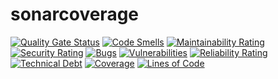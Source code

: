# sonarcoverage
[![Quality Gate Status](https://sonarcloud.io/api/project_badges/measure?project=erenaslandev_sonarcoverage&metric=alert_status)](https://sonarcloud.io/summary/new_code?id=erenaslandev_sonarcoverage)
[![Code Smells](https://sonarcloud.io/api/project_badges/measure?project=erenaslandev_sonarcoverage&metric=code_smells)](https://sonarcloud.io/summary/new_code?id=erenaslandev_sonarcoverage)
[![Maintainability Rating](https://sonarcloud.io/api/project_badges/measure?project=erenaslandev_sonarcoverage&metric=sqale_rating)](https://sonarcloud.io/summary/new_code?id=erenaslandev_sonarcoverage)
[![Security Rating](https://sonarcloud.io/api/project_badges/measure?project=erenaslandev_sonarcoverage&metric=security_rating)](https://sonarcloud.io/summary/new_code?id=erenaslandev_sonarcoverage)
[![Bugs](https://sonarcloud.io/api/project_badges/measure?project=erenaslandev_sonarcoverage&metric=bugs)](https://sonarcloud.io/summary/new_code?id=erenaslandev_sonarcoverage)
[![Vulnerabilities](https://sonarcloud.io/api/project_badges/measure?project=erenaslandev_sonarcoverage&metric=vulnerabilities)](https://sonarcloud.io/summary/new_code?id=erenaslandev_sonarcoverage)
[![Reliability Rating](https://sonarcloud.io/api/project_badges/measure?project=erenaslandev_sonarcoverage&metric=reliability_rating)](https://sonarcloud.io/summary/new_code?id=erenaslandev_sonarcoverage)
[![Technical Debt](https://sonarcloud.io/api/project_badges/measure?project=erenaslandev_sonarcoverage&metric=sqale_index)](https://sonarcloud.io/summary/new_code?id=erenaslandev_sonarcoverage)
[![Coverage](https://sonarcloud.io/api/project_badges/measure?project=erenaslandev_sonarcoverage&metric=coverage)](https://sonarcloud.io/summary/new_code?id=erenaslandev_sonarcoverage)
[![Lines of Code](https://sonarcloud.io/api/project_badges/measure?project=erenaslandev_sonarcoverage&metric=ncloc)](https://sonarcloud.io/summary/new_code?id=erenaslandev_sonarcoverage)
